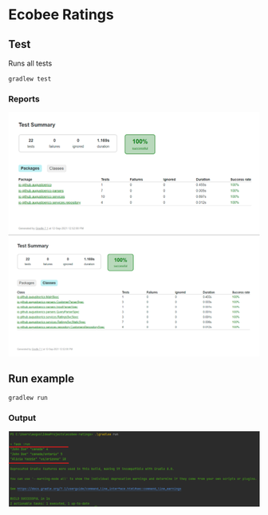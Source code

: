 # Ecobee Ratings

## Test

Runs all tests

```shell
gradlew test
```

### Reports

![Tests report by package](resources/images/tests-report-packages.png?raw=true)
![Tests report by classes](resources/images/tests-report-classes.png?raw=true)

## Run example

```shell
gradlew run
```

### Output
![Output from example](resources/images/run-main.png?raw=true)